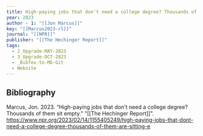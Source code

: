 ```yaml
---
title: High-paying jobs that don't need a college degree? Thousands of them sit empty
year: 2023
author - 1: "[[Jon Marcus]]"
key: "[[Marcus2023-rl]]"
journal: "[[NPR]]"
publisher: "[[The Hechinger Report]]"
tags:
  - 2_Upgrade-MAY-2023
  - 3_Upgrade-OCT-2023
  - _BibTex-to-MD-Git
  - Website
---
```


## Bibliography
Marcus, Jon. 2023. “High-paying jobs that don't need a college degree? Thousands of them sit empty.” "[[The Hechinger Report]]". https://www.npr.org/2023/02/14/1155405249/high-paying-jobs-that-dont-need-a-college-degree-thousands-of-them-are-sitting-e